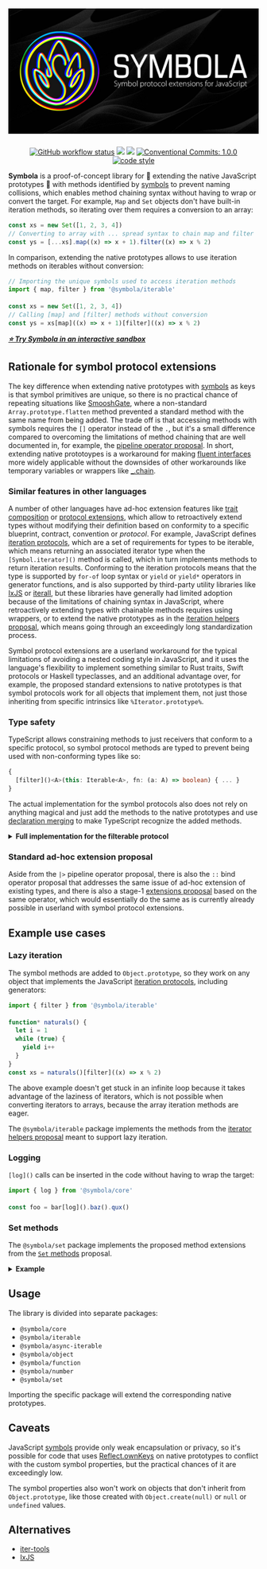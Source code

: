 <h1 align="center"><img src="https://raw.githubusercontent.com/symbola/symbola/main/symbola.jpg" alt="Symbola"></h1>

<p align="center">
  <a href="https://github.com/renovatebot/github-action/actions"><img alt="GitHub workflow status" src="https://img.shields.io/github/actions/workflow/status/symbola/symbola/cicd.yml"></a>
  <a href="https://codecov.io/github/symbola/symbola" ><img src="https://codecov.io/github/symbola/symbola/branch/main/graph/badge.svg?token=4GR7BO7977"/></a>
  <a href="https://semver.org/#semantic-versioning-200"><img src="https://img.shields.io/static/v1?label=versioning&message=semver&color=informational"/></a>
  <a href="https://conventionalcommits.org"><img alt="Conventional Commits: 1.0.0" src="https://img.shields.io/badge/Conventional%20Commits-1.0.0-yellow.svg?style=flat-square"></a>
  <a href="https://github.com/prettier/prettier#readme"><img alt="code style" src="https://img.shields.io/badge/code_style-prettier-ff69b4.svg?style=flat-square"></a>
</p>

**Symbola** is a proof-of-concept library for 🤯 extending the native JavaScript prototypes 🤯 with methods identified by [symbols] to prevent naming collisions, which enables method chaining syntax without having to wrap or convert the target. For example, `Map` and `Set` objects don't have built-in iteration methods, so iterating over them requires a conversion to an array:

[symbols]: https://developer.mozilla.org/en-US/docs/Web/JavaScript/Reference/Global_Objects/Symbol

```js
const xs = new Set([1, 2, 3, 4])
// Converting to array with ... spread syntax to chain map and filter
const ys = [...xs].map((x) => x + 1).filter((x) => x % 2)
```

In comparison, extending the native prototypes allows to use iteration methods on iterables without conversion:

```js
// Importing the unique symbols used to access iteration methods
import { map, filter } from '@symbola/iterable'

const xs = new Set([1, 2, 3, 4])
// Calling [map] and [filter] methods without conversion
const ys = xs[map]((x) => x + 1)[filter]((x) => x % 2)
```

**_[⭐ Try Symbola in an interactive sandbox](https://codepen.io/slikts/pen/jOQxGWb?editors=0010)_**

## Rationale for symbol protocol extensions

The key difference when extending native prototypes with [symbols] as keys is that symbol primitives are unique, so there is no practical chance of repeating situations like [SmooshGate], where a non-standard `Array.prototype.flatten` method prevented a standard method with the same name from being added. The trade off is that accessing methods with symbols requires the `[]` operator instead of the `.`, but it's a small difference compared to overcoming the limitations of method chaining that are well documented in, for example, the [pipeline operator proposal]. In short, extending native prototoypes is a workaround for making [fluent interfaces] more widely applicable without the downsides of other workarounds like temporary variables or wrappers like [_.chain].

[_.chain]: https://lodash.com/docs/4.17.15#chain
[fluent interfaces]: https://en.wikipedia.org/wiki/Fluent_interface
[pipeline operator proposal]: https://github.com/tc39/proposal-pipeline-operator/blob/main/README.md
[SmooshGate]: https://developer.chrome.com/blog/smooshgate/

### Similar features in other languages

A number of other languages have ad-hoc extension features like [trait composition] or [protocol extensions], which allow to retroactively extend types without modifying their definition based on conformity to a specific blueprint, contract, convention or _protocol_. For example, JavaScript defines [iteration protocols], which are a set of requirements for types to be iterable, which means returning an associated iterator type when the `[Symbol.iterator]()` method is called, which in turn implements methods to return iteration results. Conforming to the iteration protocols means that the type is supported by `for-of` loop syntax or `yield` or `yield*` operators in generator functions, and is also supported by third-party utility libraries like [IxJS] or [iterall], but these libraries have generally had limited adoption because of the limitations of chaining syntax in JavaScript, where retroactively extending types with chainable methods requires using wrappers, or to extend the native prototypes as in the [iteration helpers proposal], which means going through an exceedingly long standardization process.

Symbol protocol extensions are a userland workaround for the typical limitations of avoiding a nested coding style in JavaScript, and it uses the language's flexibility to implement something similar to Rust traits, Swift protocols or Haskell typeclasses, and an additional advantage over, for example, the proposed standard extensions to native prototypes is that symbol protocols work for all objects that implement them, not just those inheriting from specific intrinsics like `%Iterator.prototype%`.

[iteration helpers proposal]: https://github.com/tc39/proposal-iterator-helpers
[iterall]: https://github.com/leebyron/iterall
[IxJS]: https://github.com/ReactiveX/IxJS
[iteration protocols]: https://developer.mozilla.org/en-US/docs/Web/JavaScript/Reference/Iteration_protocols
[trait composition]: https://doc.rust-lang.org/book/ch19-03-advanced-traits.html
[protocol extensions]: https://docs.swift.org/swift-book/LanguageGuide/Protocols.html#ID521

### Type safety

TypeScript allows constraining methods to just receivers that conform to a specific protocol, so symbol protocol methods are typed to prevent being used with non-conforming types like so:

```ts
{
  [filter]()<A>(this: Iterable<A>, fn: (a: A) => boolean) { ... }
}
```

The actual implementation for the symbol protocols also does not rely on anything magical and just add the methods to the native prototypes and use [declaration merging] to make TypeScript recognize the added methods.

[declaration merging]: https://www.typescriptlang.org/docs/handbook/declaration-merging.html

<details>
<summary><strong>Full implementation for the filterable protocol</strong></summary>

```ts
import { extend } from '@symbola/core'

export const filter = Symbol('filter')

export default abstract class Filterable {
  *[filter]<T>(this: Iterable<T>, callback: (value: T) => boolean) {
    for (const value of this) {
      if (callback(value)) {
        yield value
      }
    }
  }
}

declare global {
  interface Object extends Filterable {}
}

extend(Object.prototype, Filterable.prototype)
```

</details>

### Standard ad-hoc extension proposal

Aside from the `|>` pipeline operator proposal, there is also the `::` bind operator proposal that addresses the same issue of ad-hoc extension of existing types, and there is also a stage-1 [extensions proposal] based on the same operator, which would essentially do the same as is currently already possible in userland with symbol protocol extensions.

[extensions proposal]: https://www.proposals.es/proposals/Extensions

## Example use cases

### Lazy iteration

The symbol methods are added to `Object.prototype`, so they work on any object that implements the JavaScript [iteration protocols], including generators:

```js
import { filter } from '@symbola/iterable'

function* naturals() {
  let i = 1
  while (true) {
    yield i++
  }
}
const xs = naturals()[filter]((x) => x % 2)
```

The above example doesn't get stuck in an infinite loop because it takes advantage of the laziness of iterators, which is not possible when converting iterators to arrays, because the array iteration methods are eager.

The `@symbola/iterable` package implements the methods from the [iterator helpers proposal] meant to support lazy iteration.

[iteration protocols]: https://developer.mozilla.org/en-US/docs/Web/JavaScript/Reference/Iteration_protocols

### Logging

`[log]()` calls can be inserted in the code without having to wrap the target:

```js
import { log } from '@symbola/core'

const foo = bar[log]().baz().qux()
```

[iterator helpers proposal]: https://github.com/tc39/proposal-iterator-helpers
[`Set` methods]: https://github.com/tc39/proposal-set-methods

### Set methods

The `@symbola/set` package implements the proposed method extensions from the [`Set` methods] proposal.

<details>
<summary><strong>Example</strong></summary>

```js
import { difference } from '@symbola/set'

const a = new Set([1, 2, 3, 4])
const b = new Set([3, 4, 5, 6])

a[difference](b) // -> Set([3, 4])
```

</details>

## Usage

The library is divided into separate packages:

- `@symbola/core`
- `@symbola/iterable`
- `@symbola/async-iterable`
- `@symbola/object`
- `@symbola/function`
- `@symbola/number`
- `@symbola/set`

Importing the specific package will extend the corresponding native prototypes.

## Caveats

JavaScript [symbols] provide only weak encapsulation or privacy, so it's possible for code that uses [Reflect.ownKeys] on native prototypes to conflict with the custom symbol properties, but the practical chances of it are exceedingly low.

[Reflect.ownKeys]: https://developer.mozilla.org/en-US/docs/Web/JavaScript/Reference/Global_Objects/Reflect/ownKeys

The symbol properties also won't work on objects that don't inherit from `Object.prototype`, like those created with `Object.create(null)` or `null` or `undefined` values.

## Alternatives

- [iter-tools](https://github.com/iter-tools/iter-tools)
- [IxJS](https://github.com/ReactiveX/IxJS)
